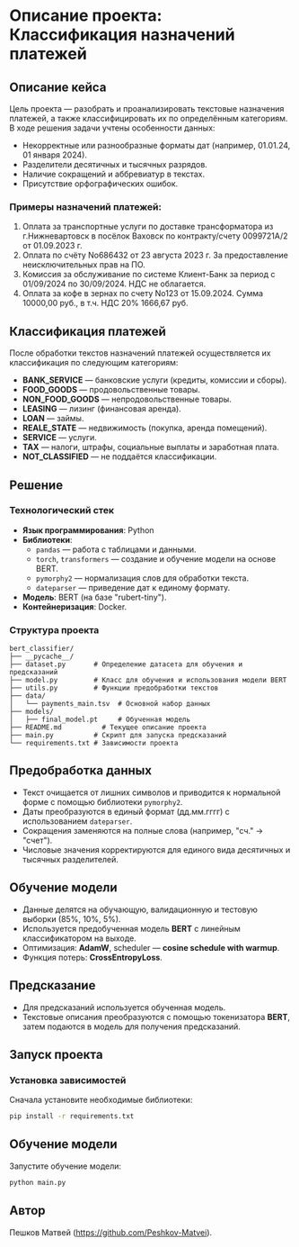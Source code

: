 # Описание проекта: Классификация назначений платежей

## Описание кейса

Цель проекта — разобрать и проанализировать текстовые назначения платежей, а также классифицировать их по определённым категориям. В ходе решения задачи учтены особенности данных:
- Некорректные или разнообразные форматы дат (например, 01.01.24, 01 января 2024).
- Разделители десятичных и тысячных разрядов.
- Наличие сокращений и аббревиатур в текстах.
- Присутствие орфографических ошибок.

### Примеры назначений платежей:
1. Оплата за транспортные услуги по доставке трансформатора из г.Нижневартовск в посёлок Ваховск по контракту/счету 0099721A/2 от 01.09.2023 г.
2. Оплата по счёту No686432 от 23 августа 2023 г. За предоставление неисключительных прав на ПО.
3. Комиссия за обслуживание по системе Клиент-Банк за период с 01/09/2024 по 30/09/2024. НДС не облагается.
4. Оплата за кофе в зернах по счету No123 от 15.09.2024. Сумма 10000,00 руб., в т.ч. НДС 20% 1666,67 руб.

## Классификация платежей

После обработки текстов назначений платежей осуществляется их классификация по следующим категориям:
- **BANK_SERVICE** — банковские услуги (кредиты, комиссии и сборы).
- **FOOD_GOODS** — продовольственные товары.
- **NON_FOOD_GOODS** — непродовольственные товары.
- **LEASING** — лизинг (финансовая аренда).
- **LOAN** — займы.
- **REALE_STATE** — недвижимость (покупка, аренда помещений).
- **SERVICE** — услуги.
- **TAX** — налоги, штрафы, социальные выплаты и заработная плата.
- **NOT_CLASSIFIED** — не поддаётся классификации.

## Решение

### Технологический стек
- **Язык программирования**: Python
- **Библиотеки**: 
  - `pandas` — работа с таблицами и данными.
  - `torch`, `transformers` — создание и обучение модели на основе BERT.
  - `pymorphy2` — нормализация слов для обработки текста.
  - `dateparser` — приведение дат к единому формату.
- **Модель**: BERT (на базе "rubert-tiny").
- **Контейнеризация**: Docker.

### Структура проекта
```plaintext
bert_classifier/
├── __pycache__/
├── dataset.py       # Определение датасета для обучения и предсказаний
├── model.py         # Класс для обучения и использования модели BERT
├── utils.py         # Функции предобработки текстов
├── data/
│   └── payments_main.tsv  # Основной набор данных
├── models/
│   ├── final_model.pt     # Обученная модель
├── README.md          # Текущее описание проекта
├── main.py          # Скрипт для запуска предсказаний
└── requirements.txt # Зависимости проекта
```

## Предобработка данных
- Текст очищается от лишних символов и приводится к нормальной форме с помощью библиотеки `pymorphy2`.
- Даты преобразуются в единый формат (дд.мм.гггг) с использованием `dateparser`.
- Сокращения заменяются на полные слова (например, "сч." → "счет").
- Числовые значения корректируются для единого вида десятичных и тысячных разделителей.

## Обучение модели
- Данные делятся на обучающую, валидационную и тестовую выборки (85%, 10%, 5%).
- Используется предобученная модель **BERT** с линейным классификатором на выходе.
- Оптимизация: **AdamW**, scheduler — **cosine schedule with warmup**.
- Функция потерь: **CrossEntropyLoss**.

## Предсказание
- Для предсказаний используется обученная модель. 
- Текстовые описания преобразуются с помощью токенизатора **BERT**, затем подаются в модель для получения предсказаний.

## Запуск проекта

### Установка зависимостей
Сначала установите необходимые библиотеки:
```bash
pip install -r requirements.txt
```
## Обучение модели
Запустите обучение модели:
```bash
python main.py
```
## Автор
Пешков Матвей (https://github.com/Peshkov-Matvei).
